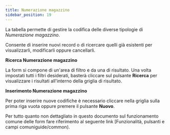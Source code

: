 ```yaml
---
title: Numerazione magazzino
sidebar_position: 19
---
```


La tabella permette di gestire la codifica delle diverse tipologie di *Numerazione magazzino*.

Consente di inserire nuovi record o di ricercare quelli già esistenti per visualizzarli, modificarli oppure cancellarli.

**Ricerca Numerazione magazzino**

La form si compone di un'area di filtro e da una di risultato. Una volta impostati tutti i filtri desiderati, basterà cliccare sul pulsante **Ricerca** per visualizzare i risultati all'interno della griglia di risultato.

**Inserimento Numerazione magazzino**

Per poter inserire nuove codifiche è necessario cliccare nella griglia sulla prima riga vuota oppure premere il pulsante **Nuovo**.

Per tutto quanto non dettagliato in questo documento sul funzionamento comune delle form fare riferimento al seguente link [Funzionalità, pulsanti e campi comuniguide/common).
